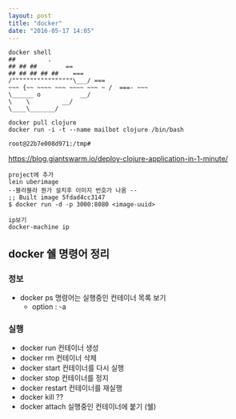 ```yaml
---
layout: post
title: "docker"
date: "2016-05-17 14:05"
---
```


```
docker shell
##         .
## ## ##        ==
## ## ## ## ##    ===
/"""""""""""""""""\___/ ===
~~~ {~~ ~~~~ ~~~ ~~~~ ~~~ ~ /  ===- ~~~
\______ o           __/
\    \         __/
\____\_______/
```


```
docker pull clojure
docker run -i -t --name mailbot clojure /bin/bash

root@22b7e008d971:/tmp#

```


https://blog.giantswarm.io/deploy-clojure-application-in-1-minute/

```
project에 추가
lein uberimage
--블라블라 뭔가 설치후 이미지 번호가 나옴 --
;; Built image 5fdad4cc3147
$ docker run -d -p 3000:8080 <image-uuid>

ip보기
docker-machine ip
```

## docker 쉘 명령어 정리

### 정보

- docker ps 명령어는 실행중인 컨테이너 목록 보기
  - option : -a

### 실행

- docker run 컨테이너 생성
- docker rm 컨테이너 삭제
- docker start 컨테이너를 다시 실행
- docker stop 컨테이너를 정지
- docker restart 컨테이너를 재실행
- docker kill ??
- docker attach 실행중인 컨테이너에 붙기 (쉘)

